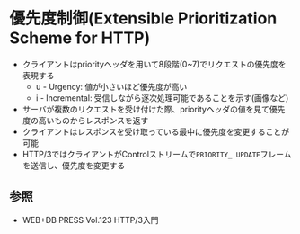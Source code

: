 # 優先度制御(Extensible Prioritization Scheme for HTTP)
- クライアントはpriorityヘッダを用いて8段階(0~7)でリクエストの優先度を表現する
  - u - Urgency: 値が小さいほど優先度が高い
  - i - Incremental: 受信しながら逐次処理可能であることを示す(画像など)
- サーバが複数のリクエストを受け付けた際、priorityヘッダの値を見て優先度の高いものからレスポンスを返す
- クライアントはレスポンスを受け取っている最中に優先度を変更することが可能
- HTTP/3ではクライアントがControlストリームで`PRIORITY_ UPDATE`フレームを送信し、優先度を変更する

## 参照
- WEB+DB PRESS Vol.123 HTTP/3入門
